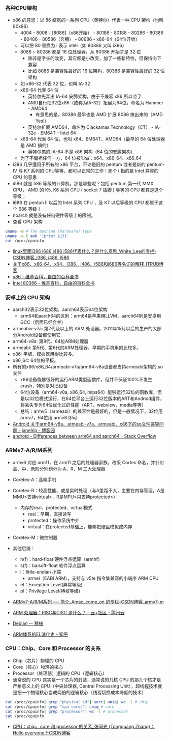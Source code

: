 ### 各种CPU架构

* x86 的意思：以 86 结尾的一系列 CPU（英特尔）代表一种 CPU 架构（也叫 80x86）
  * 4004 - 8008 - [8086]（x86开始） - 80186 - 80188 - 80286 - 80386 - 80486 - 80586（奔腾） - 80686 - x86-64（64位开始）
  * 可以把 80 替换为 i 表示 intel（如 80386 又叫 i386）
  * 8086 ~ 80286 都是 16 位处理器，从 80386 开始才是 32 位
    * 除非是字长的改变，其它都是小改变，加了一些新特性，但保持向下兼容
    * 比如 8086 是兼容性最好的 16 位架构，80386 是兼容性最好的 32 位架构
  * 如 x86-32 代表 32 位，也叫 IA-32
  * x86-64 代表 64 位
    * 英特尔先弄出 IA-64 安腾架构，由于不兼容 x86 所以凉了
    * AMD自行把32位x86（或称为IA-32）拓展为64位，命名为 Hammer - AMD64
      * 有意思的是，80386 最早也是 AMD 扩展 8086 搞出来的（AMD Yes!）
    * 英特尔扩展 AMD64，命名为 Clackamas Technology（CT） - IA-32e - EM64T - Intel 64
  * x86-64 代表 64 位，也叫 x64、EM64T、AMD64（最早的 64 位处理器是 AMD 搞的）
    * 英特尔搞的 IA-64 不是 x86 架构（64 位的安腾架构）
  * 为了不偏袒任何一方，64 位被叫做：x64、x86-64、x86_64
* i386 几乎适用于所有的 x86 平台，不论是旧的 pentum 或者是新的 pentum-IV 与 K7 系列的 CPU等等，都可以正常的工作！那个 i 指的是 Intel 兼容的 CPU 的意思
* i586 就是 586 等级的计算机，那是哪些呢？包括 pentum 第一代 MMX CPU， AMD 的 K5, K6 系列 CPU ( socket 7 插脚 ) 等等的 CPU 都算是这个等级；
* i686 在 pentun II 以后的 Intel 系列 CPU ，及 K7 以后等级的 CPU 都属于这个 686 等级！
* noarch 就是没有任何硬件等级上的限制。
* 查看 CPU 架构

```sh
uname -m # The machine (hardware) type
uname -a | awk '{print $13}'
cat /proc/cpuinfo
```

* [linux里面i386 i686 i486 i586代表什么？是什么意思_White_Lee的专栏-CSDN博客_i386, i486, i586](https://blog.csdn.net/White_Lee/article/details/84474596)
* [关于x86、x86-64、x64、i386、i486、i586和i686等名词的解释_ITPUB博客](blog.itpub.net/29734436/viewspace-2138006/)
* [x86 - 维基百科，自由的百科全书](https://zh.wikipedia.org/wiki/X86)
* [Intel 80386 - 维基百科，自由的百科全书](https://zh.wikipedia.org/wiki/Intel_80386)

### 安卓上的 CPU 架构

* aarch32表示32位架构，aarch64表示64位架构
  * arm64和aarch64的区别：arm64是苹果用LLVM，aarch64则是安卓用GCC（后面已经合并）
* armeabiv-v7a: 第7代及以上的 ARM 处理器。2011年15月以后的生产的大部分Android设备都使用它.
* arm64-v8a: 第8代、64位ARM处理器
* armeabi: 第5代、第6代的ARM处理器，早期的手机用的比较多。
* x86: 平板、模拟器用得比较多。
* x86_64: 64位的平板。
* 所有的x86/x86_64/armeabi-v7a/arm64-v8a设备都支持armeabi架构的.so文件
  * x86设备能够很好的运行ARM类型函数库，但并不保证100%不发生crash，特别是对旧设备
  * 64位设备（arm64-v8a, x86_64, mips64）能够运行32位的函数库，但是以32位模式运行，在64位平台上运行32位版本的ART和Android组件，将丢失专为64位优化过的性能（ART，webview，media等等）
  * 总结：armv5（armeabi）的兼容性是最好的，但是一般情况下，32位用 armv7，64位用 armv8 即可
* [Android 关于arm64-v8a、armeabi-v7a、armeabi、x86下的so文件兼容问题 - janehlp - 博客园](https://www.cnblogs.com/janehlp/p/7473240.html)
* [android - Differences between arm64 and aarch64 - Stack Overflow](https://stackoverflow.com/questions/31851611/differences-between-arm64-and-aarch64)

### ARMv7-A/R/M系列

* armv6 对应 arm11，在 arm11 之后的处理器家族，改采 Cortex 命名，并针对高、中、低阶分别划分为 A、R、M 三大处理器
* Coretex-A：高端手机
* Coretex-R：较高性能、或是实时处理（与A差距不大，主要在内存管理，A是MMU<支持virtual>，R是MPU<只支持protected>）
  * 内存的real、protected、virtual模式
    * real：早期，直接读写
    * protected：操作系统中介
    * virtual：在protected基础上，能够把硬盘模拟成内存
* Coretex-M：微控制器
* 其他后缀：
  * h(f)：hard-float 硬件浮点运算（armhf）
  * s(f)：baisoft-float 软件浮点运算
  * l：little-endian 小端
    * armel（EABI ARM），支持与 v5te 指令集兼容的小端序 ARM CPU
  * el：Exception Level(异常等级)
  * pl：Privilege Level(特权等级)

* [ARMv7-A/R/M系列 --- 简介_Amao_come_on 的专栏-CSDN博客_armv7-m](https://blog.csdn.net/maochengtao/article/details/39519439)
* [ARM 处理器：RISC与CISC 是什么？ - 云+社区 - 腾讯云](https://cloud.tencent.com/developer/article/1432825)
* [Debian -- 移植](https://www.debian.org/ports/#portlist-released)
* [ARM体系的EL演化史 - 知乎](https://zhuanlan.zhihu.com/p/21258997?refer=c_33701669)

### CPU：Chip、Core 和 Processor 的关系

* Chip（芯片）物理的 CPU
* Core（核心）物理的核心
* Processor（处理器）逻辑的 CPU（逻辑核心）
* 通常说的 CPU 其实是一个芯片的封装，通常说的几核 CPU 的那几个核才是严格意义上的 CPU（中央处理器, Central Processing Unit），超线程技术就是把一个物理核心当成两倍的逻辑核心（线程切换成本降低的技术）

```sh
cat /proc/cpuinfo| grep "physical id"| sort| uniq| wc -l # chip
cat /proc/cpuinfo| grep "cpu cores"| uniq # core
cat /proc/cpuinfo| grep "processor"| wc -l # processor
cat /proc/cpuinfo
```

* [CPU：chip、core 和 processor 的关系_张同光 (Tongguang Zhang)：Hello everyone !-CSDN博客](https://blog.csdn.net/ztguang/article/details/83089905)